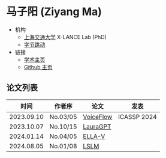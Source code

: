 # 马子阳 (Ziyang Ma)

- 机构
  - [上海交通大学](../Institutions/CHN-SJTU_上海交通大学.md) X-LANCE Lab (PhD)
  - [字节跳动](../Institutions/CHN-ByteDance.md)
- 链接
  - [学术主页](https://ziyang.tech)
  - [Github 主页](https://github.com/ddlBoJack)

## 论文列表

| 时间 | 作者序 | 论文 | 发表 |
|:-:|:-:|---|---|
| 2023.09.10 | No.03/05 | [VoiceFlow](../Models/Flow/2023.09.10_VoiceFlow.md) | ICASSP 2024 |
| 2023.10.07 | No.10/15 | [LauraGPT](../Models/Speech_LLM/2023.10.07_LauraGPT.md) |
| 2024.01.14 | No.04/05 | [ELLA-V](../Models/Speech_LLM/2024.01.14_ELLA-V.md) |
| 2024.08.05 | No.01/08 | [LSLM](../Models/Speech_LLM/2024.08.05_LSLM.md) |
